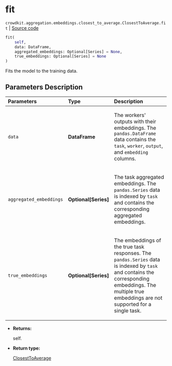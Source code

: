 # fit
`crowdkit.aggregation.embeddings.closest_to_average.ClosestToAverage.fit` | [Source code](https://github.com/Toloka/crowd-kit/blob/v1.2.1/crowdkit/aggregation/embeddings/closest_to_average.py#L39)

```python
fit(
    self,
    data: DataFrame,
    aggregated_embeddings: Optional[Series] = None,
    true_embeddings: Optional[Series] = None
)
```

Fits the model to the training data.

## Parameters Description

| Parameters | Type | Description |
| :----------| :----| :-----------|
`data`|**DataFrame**|<p>The workers&#x27; outputs with their embeddings. The `pandas.DataFrame` data contains the `task`, `worker`, `output`, and `embedding` columns.</p>
`aggregated_embeddings`|**Optional\[Series\]**|<p>The task aggregated embeddings. The `pandas.Series` data is indexed by `task` and contains the corresponding aggregated embeddings.</p>
`true_embeddings`|**Optional\[Series\]**|<p>The embeddings of the true task responses. The `pandas.Series` data is indexed by `task` and contains the corresponding embeddings. The multiple true embeddings are not supported for a single task.</p>

* **Returns:**

  self.

* **Return type:**

  [ClosestToAverage](crowdkit.aggregation.embeddings.closest_to_average.ClosestToAverage.md)
